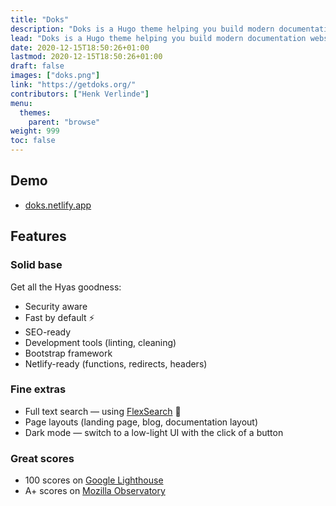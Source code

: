 ```yaml
---
title: "Doks"
description: "Doks is a Hugo theme helping you build modern documentation websites that are secure, fast, and SEO-ready — by default."
lead: "Doks is a Hugo theme helping you build modern documentation websites that are secure, fast, and SEO-ready — by default."
date: 2020-12-15T18:50:26+01:00
lastmod: 2020-12-15T18:50:26+01:00
draft: false
images: ["doks.png"]
link: "https://getdoks.org/"
contributors: ["Henk Verlinde"]
menu:
  themes:
    parent: "browse"
weight: 999
toc: false
---
```


## Demo

- [doks.netlify.app](https://doks.netlify.app/)

## Features

### Solid base

Get all the Hyas goodness:

- Security aware
- Fast by default ⚡️
- SEO-ready
- Development tools (linting, cleaning)
- Bootstrap framework
- Netlify-ready (functions, redirects, headers)

### Fine extras

- Full text search — using [FlexSearch](https://github.com/nextapps-de/flexsearch) 🚀
- Page layouts (landing page, blog, documentation layout)
- Dark mode — switch to a low-light UI with the click of a button

### Great scores

- 100 scores on [Google Lighthouse](https://googlechrome.github.io/lighthouse/viewer/?gist=92eaa982d7dbf92f94fe8ecc03987c9a)
- A+ scores on [Mozilla Observatory](https://observatory.mozilla.org/analyze/doks.netlify.app)
